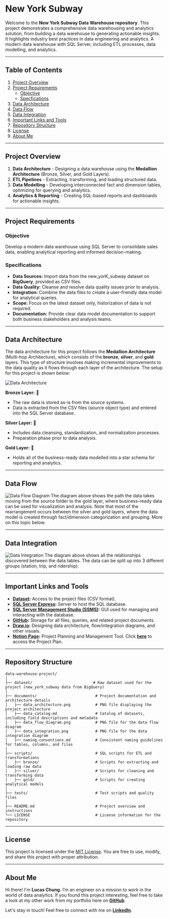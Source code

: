 # New York Subway
Welcome to the **New York Subway Data Warehouse repository**.
This project demonstrates a comprehensive data warehousing and analytics solution, from building a data warehouse to generating actionable insights. It highlights industry best practices in data engineering and analytics.
A modern data warehouse with SQL Server, including ETL processes, data modelling, and analytics.

---

## Table of Contents

1. [Project Overview](#project-overview)
2. [Project Requirements](#project-requirements)
   - [Objective](#objective)
   - [Specfications](#specifications)
3. [Data Architecture](#data-architecture)
4. [Data Flow](#data-flow)
5. [Data Integration](#data-integration)
6. [Important Links and Tools](#important-links-and-tools)
7. [Repository Structure](#repository-structure)
8. [License](#license)
9. [About Me](#about-me)

---

## Project Overview
1. **Data Architecture** - Designing a data warehouse using the **Medallion Architecture** (Bronze, Silver, and Gold Layers).
2. **ETL Pipelines** - Extracting, transforming, and loading structured data.
3. **Data Modelling** - Developing interconnected fact and dimension tables, optimizing for querying and analytics.
4. **Analytics & Reporting** - Creating SQL-based reports and dashboards for actionable insights.

---

## Project Requirements

### Objective
Develop a modern data warehouse using SQL Server to consolidate sales data, enabling analytical reporting and informed decision-making.

### Specifications
- **Data Sources:** Import data from the new_yorK_subway dataset on **BigQuery**, provided as CSV files.
- **Data Quality:** Cleanse and resolve data quality issues prior to analysis.
- **Integration:** Combine the data files to create a user-friendly data model for analytical queries.
- **Scope:** Focus on the latest dataset only, historization of data is not required.
- **Documentation:** Provide clear data model documentation to support both business stakeholders and analysis teams.

---

## Data Architecture
The data architecture for this project follows the **Medallion Architecture** (Multi-hop Architecture), which consists of the **bronze**, **silver**, and **gold** layers. This type of structure involves making incremental improvements to the data quality as it flows through each layer of the architecture. The setup for this project is shown below:

![Data Architecture](documents/data_architecture.png)

**Bronze Layer:** 🥉
- The raw data is stored as-is from the source systems.
- Data is extracted from the CSV files (source object type) and entered into the SQL Server database.

**Silver Layer:** 🥈
- Includes data cleansing, standardization, and normalization processes.
- Preparation phase prior to data analysis.

**Gold Layer:** 🥇
- Holds all of the business-ready data modelled into a star schema for reporting and analytics.

---

## Data Flow

![Data Flow Diagram](documents/data_flow_diagram.png)
The diagram above shows the path the data takes moving from the source folder to the gold layer, where business-ready data can be used for visualization and analysis. Note that most of the rearrangement occurs between the silver and gold layers, where the data model is created through fact/dimension categorization and grouping. More on this topic below.

---

## Data Integration

![Data Integration](documents/data_integration.png)
The diagram above shows all the relationships discovered between the data tables. The data can be split up into 3 different groups (station, trip, and ridership).

--- 

## Important Links and Tools

- **[Dataset](/dataset/):** Access to the project files (CSV format).
- **[SQL Server Express](https://www.microsoft.com/en-us/sql-server/sql-server-downloads):** Server to host the SQL database.
- **[SQL Server Management Studio (SSMS)](https://learn.microsoft.com/en-us/ssms/download-sql-server-management-studio-ssms?view=sql-server-ver16):** GUI used for managing and interacting with the database.
- **[GitHub](https://github.com/):** Storage for all files, queries, and related project documents.
- **[Draw.io](https://www.drawio.com/):** Designing data architecture, flow/integration diagrams, and other visuals.
- **[Notion Page](https://www.notion.com/):** Project Planning and Management Tool. Click **[here](https://www.notion.so/New-York-Subway-Data-Warehouse-1d547ae651ed80b1a855eca1e936898c?pvs=4)** to access the Project Plan.
 
---

## Repository Structure
```
data-warehouse-project/
│
├── dataset/                           # Raw dataset used for the project (new_york_subway data from BigQuery)
│
├── documents/                          # Project documentation and architecture details
│   ├── data_architecture.png           # PNG file displaying the project architecture
│   ├── data_catalog.md                 # Catalog of datasets, including field descriptions and metadata
│   ├── data_flow_diagram.png           # PNG file for the data flow diagram
│   ├── data_integration.png            # PNG file for the data integration diagram
│   ├── naming-conventions.md           # Consistent naming guidelines for tables, columns, and files
│
├── scripts/                            # SQL scripts for ETL and transformations
│   ├── bronze/                         # Scripts for extracting and loading raw data
│   ├── silver/                         # Scripts for cleaning and transforming data
│   ├── gold/                           # Scripts for creating analytical models
│
├── tests/                              # Test scripts and quality files
│
├── README.md                           # Project overview and instructions
└── LICENSE                             # License information for the repository
```

---

## License

This project is licensed under the [MIT License](LICENSE). You are free to use, modify, and share this project with proper attribution.

---

## About Me

Hi there! I'm **Lucas Chung**. I’m an engineer on a mission to work in the world of data analytics. If you found this project interesting, feel free to take a look at my other work from my portfolio here on **[GitHub](https://github.com/lucashlc822)**.

Let's stay in touch! Feel free to connect with me on **[LinkedIn](https://www.linkedin.com/in/lucashlc/)**.


  
